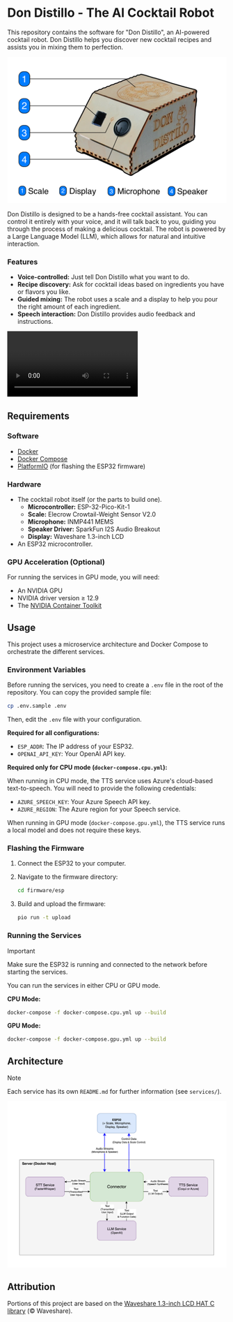 # Don Distillo - The AI Cocktail Robot

This repository contains the software for "Don Distillo", an AI-powered cocktail robot. Don Distillo helps you discover new cocktail recipes and assists you in mixing them to perfection.

![Don Distillo (labeled)](media/don_distillo_labeled.png)

Don Distillo is designed to be a hands-free cocktail assistant. You can control it entirely with your voice, and it will talk back to you, guiding you through the process of making a delicious cocktail. The robot is powered by a Large Language Model (LLM), which allows for natural and intuitive interaction.

### Features

- **Voice-controlled:** Just tell Don Distillo what you want to do.
- **Recipe discovery:** Ask for cocktail ideas based on ingredients you have or flavors you like.
- **Guided mixing:** The robot uses a scale and a display to help you pour the right amount of each ingredient.
- **Speech interaction:** Don Distillo provides audio feedback and instructions.

![Scale Showcase](media/display_loop.webm)

## Requirements

### Software

- [Docker](https://www.docker.com/)
- [Docker Compose](https://docs.docker.com/compose/install/)
- [PlatformIO](https://platformio.org/install/) (for flashing the ESP32 firmware)

### Hardware

- The cocktail robot itself (or the parts to build one).
  - **Microcontroller:** ESP-32-Pico-Kit-1  
  - **Scale:** Elecrow Crowtail-Weight Sensor V2.0  
  - **Microphone:** INMP441 MEMS  
  - **Speaker Driver:** SparkFun I2S Audio Breakout  
  - **Display:** Waveshare 1.3-inch LCD
- An ESP32 microcontroller.

### GPU Acceleration (Optional)

For running the services in GPU mode, you will need:

- An NVIDIA GPU
- NVIDIA driver version ≥ 12.9
- The [NVIDIA Container Toolkit](https://docs.nvidia.com/datacenter/cloud-native/container-toolkit/latest/install-guide.html)

## Usage

This project uses a microservice architecture and Docker Compose to orchestrate the different services.

### Environment Variables

Before running the services, you need to create a `.env` file in the root of the repository. You can copy the provided sample file:

```bash
cp .env.sample .env
```

Then, edit the `.env` file with your configuration.

**Required for all configurations:**

- `ESP_ADDR`: The IP address of your ESP32.
- `OPENAI_API_KEY`: Your OpenAI API key.

**Required only for CPU mode (`docker-compose.cpu.yml`):**

When running in CPU mode, the TTS service uses Azure's cloud-based text-to-speech. You will need to provide the following credentials:

- `AZURE_SPEECH_KEY`: Your Azure Speech API key.
- `AZURE_REGION`: The Azure region for your Speech service.

When running in GPU mode (`docker-compose.gpu.yml`), the TTS service runs a local model and does not require these keys.

### Flashing the Firmware

1.  Connect the ESP32 to your computer.
2.  Navigate to the firmware directory:

    ```bash
    cd firmware/esp
    ```

3.  Build and upload the firmware:

    ```bash
    pio run -t upload
    ```

### Running the Services

> [!IMPORTANT]
> Make sure the ESP32 is running and connected to the network before starting the services.

You can run the services in either CPU or GPU mode.

**CPU Mode:**

```bash
docker-compose -f docker-compose.cpu.yml up --build
```

**GPU Mode:**

```bash
docker-compose -f docker-compose.gpu.yml up --build
```

## Architecture

> [!NOTE]
> Each service has its own `README.md` for further information (see `services/`).

![Architecture diagram](media/server_architecture.png)

## Attribution

Portions of this project are based on the [Waveshare 1.3-inch LCD HAT C library](https://files.waveshare.com/upload/b/bd/1.3inch_LCD_HAT_code.7z) (© Waveshare).